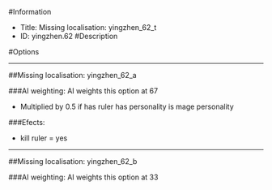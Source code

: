 #Information
 - Title: Missing localisation: yingzhen_62_t
 - ID: yingzhen.62
#Description

#Options

___
##Missing localisation: yingzhen_62_a

###AI weighting:
AI weights this option at 67
 - Multiplied by 0.5 if has ruler has personality is mage personality


###Efects:<ul><li>kill ruler = yes</li></ul>

___
##Missing localisation: yingzhen_62_b

###AI weighting:
AI weights this option at 33

